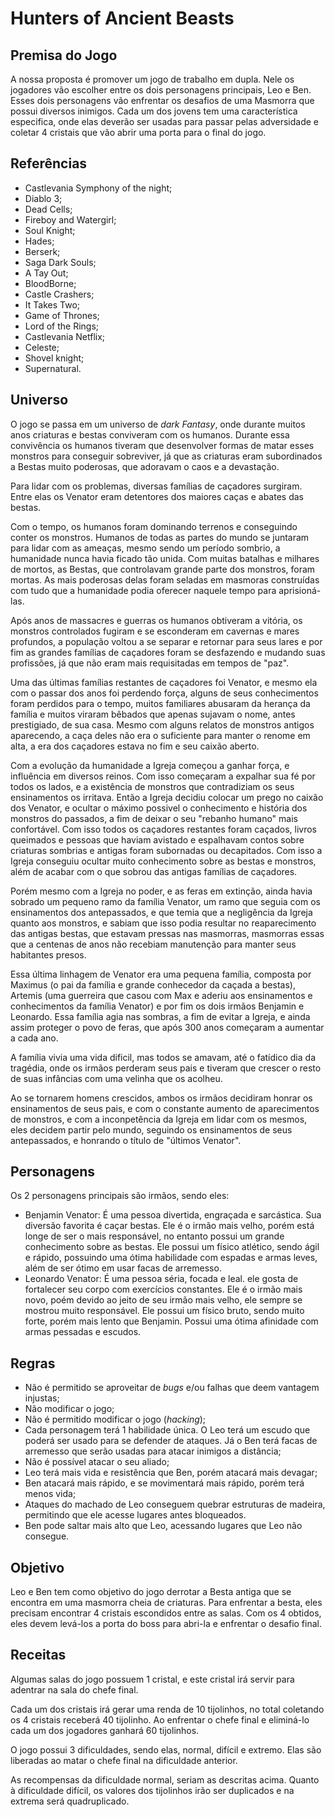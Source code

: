 # Hunters of Ancient Beasts

## Premisa do Jogo

A nossa proposta é promover um jogo de trabalho em dupla. Nele os jogadores vão escolher entre os dois personagens principais, Leo e Ben. Esses dois personagens vão enfrentar os desafios de uma Masmorra que possui diversos inimigos. Cada um dos jovens tem uma característica especifica, onde elas deverão ser usadas para passar pelas adversidade e coletar 4 cristais que vão abrir uma porta para o final do jogo.

## Referências

- Castlevania Symphony of the night;
- Diablo 3;
- Dead Cells;
- Fireboy and Watergirl;
- Soul Knight;
- Hades;
- Berserk;
- Saga Dark Souls;
- A Tay Out;
- BloodBorne;
- Castle Crashers;
- It Takes Two;
- Game of Thrones;
- Lord of the Rings;
- Castlevania Netflix;
- Celeste;
- Shovel knight;
- Supernatural.

## Universo

O jogo se passa em um universo de *dark Fantasy*, onde durante muitos anos criaturas e bestas conviveram com os humanos. Durante essa convivência os humanos tiveram que desenvolver formas de matar esses monstros para conseguir sobreviver, já que as criaturas eram subordinados a Bestas muito poderosas, que adoravam o caos e a devastação.

Para lidar com os problemas, diversas famílias de caçadores surgiram. Entre elas os Venator eram detentores dos maiores caças e abates das bestas.

Com o tempo, os humanos foram dominando terrenos e conseguindo conter os monstros. Humanos de todas as partes do mundo se juntaram para lidar com as ameaças, mesmo sendo um período sombrio, a humanidade nunca havia ficado tão unida. Com muitas batalhas e milhares de mortos, as Bestas, que controlavam grande parte dos monstros, foram mortas. As mais poderosas delas foram seladas em masmoras construídas com tudo que a humanidade podia oferecer naquele tempo para aprisioná-las.

Após anos de massacres e guerras os humanos obtiveram a vitória, os monstros controlados fugiram e se esconderam em cavernas e mares profundos, a população voltou a se separar e retornar para seus lares e por fim as grandes famílias de caçadores foram se desfazendo e mudando suas profissões, já que não eram mais requisitadas em tempos de "paz".

Uma das últimas famílias restantes de caçadores foi Venator, e mesmo ela com o passar dos anos foi perdendo força, alguns de seus conhecimentos foram perdidos para o tempo, muitos familiares abusaram da herança da família e muitos viraram bêbados que apenas sujavam o nome, antes prestigiado, de sua casa. Mesmo com alguns relatos de monstros antigos aparecendo, a caça deles não era o suficiente para manter o renome em alta, a era dos caçadores estava no fim e seu caixão aberto.

Com a evolução da humanidade a Igreja começou a ganhar força, e influência em diversos reinos. Com isso começaram a expalhar sua fé por todos os lados, e a existência de monstros que contradiziam os seus ensinamentos os irritava. Então a Igreja decidiu colocar um prego no caixão dos Venator, e ocultar o máximo possivel o conhecimento e história dos monstros do passados, a fim de deixar o seu "rebanho humano" mais confortável. Com isso todos os caçadores restantes foram caçados, livros queimados e pessoas que haviam avistado e espalhavam contos sobre criaturas sombrias e antigas foram subornadas ou decapitados. Com isso a Igreja conseguiu ocultar muito conhecimento sobre as bestas e monstros, além de acabar com o que sobrou das antigas famílias de caçadores.

Porém mesmo com a Igreja no poder, e as feras em extinção, ainda havia sobrado um pequeno ramo da família Venator, um ramo que seguia com os ensinamentos dos antepassados, e que temia que a negligência da Igreja quanto aos monstros, e sabiam que isso podia resultar no reaparecimento das antigas bestas, que estavam pressas nas masmorras, masmorras essas que a centenas de anos não recebiam manutenção para manter seus habitantes presos.

Essa última linhagem de Venator era uma pequena família, composta por Maximus (o pai da família e grande conhecedor da caçada a bestas), Artemis (uma guerreira que casou com Max e aderiu aos ensinamentos e conhecimentos da família Venator) e por fim os dois irmãos Benjamin e Leonardo. Essa família agia nas sombras, a fim de evitar a Igreja, e ainda assim proteger o povo de feras, que após 300 anos começaram a aumentar a cada ano.

A família vivia uma vida dificil, mas todos se amavam, até o fatídico dia da tragédia, onde os irmãos perderam seus pais e tiveram que crescer o resto de suas infâncias com uma velinha que os acolheu.

Ao se tornarem homens crescidos, ambos os irmãos decidiram honrar os ensinamentos de seus pais, e com o constante aumento de aparecimentos de monstros, e com a inconpetência da Igreja em lidar com os mesmos, eles decidem partir pelo mundo, seguindo os ensinamentos de seus antepassados, e honrando o título de "últimos Venator".
 

## Personagens

Os 2 personagens principais são irmãos, sendo eles:

- Benjamin Venator: É uma pessoa divertida, engraçada e sarcástica. Sua diversão favorita é caçar bestas. Ele é o irmão mais velho, porém está longe de ser o mais responsável, no entanto possui um grande conhecimento sobre as bestas. Ele possui um físico atlético, sendo ágil e rápido, possuindo uma ótima habilidade com espadas e armas leves, além de ser ótimo em usar facas de arremesso.
- Leonardo Venator: É uma pessoa séria, focada e leal. ele gosta de fortalecer seu corpo com exercícios constantes. Ele é o irmão mais novo, poém devido ao jeito de seu irmão mais velho, ele sempre se mostrou muito responsável. Ele possui um físico bruto, sendo muito forte, porém mais lento que Benjamin. Possui uma ótima afinidade com armas pessadas e escudos.

## Regras

- Não é permitido se aproveitar de *bugs* e/ou falhas que deem vantagem injustas;
- Não modificar o jogo;
- Não é permitido modificar o jogo (*hacking*);
- Cada personagem terá 1 habilidade única. O Leo terá um escudo que poderá ser usado para se defender de ataques. Já o Ben terá facas de arremesso que serão usadas para atacar inimigos a distância;
- Não é possível atacar o seu aliado;
- Leo terá mais vida e resistência que Ben, porém atacará mais devagar;
- Ben atacará mais rápido, e se movimentará mais rápido, porém terá menos vida;
- Ataques do machado de Leo conseguem quebrar estruturas de madeira, permitindo que ele acesse lugares antes bloqueados.
- Ben pode saltar mais alto que Leo, acessando lugares que Leo não consegue.

## Objetivo

Leo e Ben tem como objetivo do jogo derrotar a Besta antiga que se encontra em uma masmorra cheia de criaturas. Para enfrentar a besta, eles precisam encontrar 4 cristais escondidos entre as salas. Com os 4 obtidos, eles devem levá-los a porta do boss para abri-la e enfrentar o desafio final.

## Receitas

Algumas salas do jogo possuem 1 cristal, e este cristal irá servir para adentrar na sala do chefe final.

Cada um dos cristais irá gerar uma renda de 10 tijolinhos, no total coletando os 4 cristais receberá 40 tijolinho. 
Ao enfrentar o chefe final e eliminá-lo cada um dos jogadores ganhará 60 tijolinhos.

O jogo possui 3 dificuldades, sendo elas, normal, difícil e extremo. Elas são liberadas ao matar o chefe final na dificuldade anterior.

As recompensas da dificuldade normal, seriam as descritas acima. Quanto à dificuldade difícil, os valores dos tijolinhos irão ser duplicados e na extrema será quadruplicado. 
